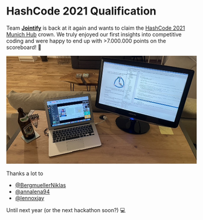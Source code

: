 # HashCode 2021 Qualification


Team **[Jointify](https://github.com/lgerhardt45/Jointify)** is back at it again and wants to claim the [HashCode 2021 Munich Hub](https://codingcompetitions.withgoogle.com/hashcode) crown. We truly enjoyed our first insights into competitive coding and were happy to end up with >7.000.000 points on the scoreboard! 👑


![Watching the live stream after the event](/after_event_celebration/round_up_img.jpeg)


Thanks a lot to 
- [@BergmuellerNiklas](https://github.com/BergmuellerNiklas)
- [@annalena94](https://github.com/annalena94)
- [@lennoxjay](https://github.com/lennoxjay)

Until next year (or the next hackathon soon?) 💻
